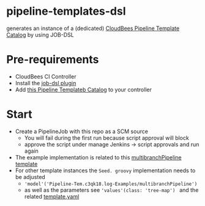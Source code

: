 # pipeline-templates-dsl

generates an instance of a (dedicated) [CloudBees Pipeline Template Catalog](https://docs.cloudbees.com/docs/admin-resources/latest/pipeline-templates-user-guide/) by using JOB-DSL



# Pre-requirements
* CloudBees CI Controller
* Install the [job-dsl plugin](https://github.com/jenkinsci/job-dsl-plugin) 
* Add [this Pipeline Templateb Catalog](https://github.com/pipeline-demo-caternberg/pipeline-examples) to your controller

# Start 
* Create a PipelineJob with this repo as a SCM source
  * You will fail during the first run because script approval will block
  * approve the script under manage Jenkins -> script approvals and run again
* The example implementation is related to this [multibranchPipeline template](https://github.com/pipeline-demo-caternberg/pipeline-examples/tree/master/templates/multibranchPipeline)
* For other template instances the `Seed. groovy` implementation needs to be adjusted
  * `'model'('Pipeline-Tem.c3qk18.log-Examples/multibranchPipeline')`
  * as well as the parameters see `'values'(class: 'tree-map') ` and the related [template.yaml](https://github.com/pipeline-demo-caternberg/pipeline-examples/blob/master/templates/multibranchPipeline/template.yaml) 